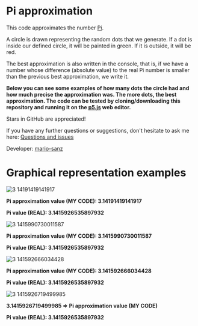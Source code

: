 # Pi approximation
This code approximates the number [Pi][pi].

A circle is drawn representing the random dots that we generate. If a dot is inside our defined circle, it will be painted in green. If it is outside, it will be red.

The best approximation is also written in the console, that is, if we have a number whose difference (absolute value) to the real Pi number is smaller than the previous best approximation, we write it.

**Below you can see some examples of how many dots the circle had and how much precise the approximation was. The more dots, the best approximation. The code can be tested by cloning/downloading this repository and running it on the [p5.js][p5] web editor.**

Stars in GitHub are appreciated!

If you have any further questions or suggestions, don't hesitate to ask me here: [Questions and issues][issues-page]

Developer: [mario-sanz][mariosanz]

# Graphical representation examples

![3 14191419141917](https://user-images.githubusercontent.com/72298127/111870251-e6c01080-8983-11eb-92b9-13217bb17620.png)

**Pi approximation value (MY CODE): 3.14191419141917**

**Pi value (REAL): 3.1415926535897932**

![3 1415990730011587](https://user-images.githubusercontent.com/72298127/111870275-fdfefe00-8983-11eb-8c27-ab538d137790.png)

**Pi approximation value (MY CODE): 3.1415990730011587**

**Pi value (REAL): 3.1415926535897932**

![3 141592666034428](https://user-images.githubusercontent.com/72298127/111870284-0c4d1a00-8984-11eb-8106-8928891be234.png)

**Pi approximation value (MY CODE): 3.141592666034428**

**Pi value (REAL): 3.1415926535897932**

![3 1415926719499985](https://user-images.githubusercontent.com/72298127/111870288-1bcc6300-8984-11eb-8789-e437d0853b66.png)

**3.1415926719499985 => Pi approximation value (MY CODE)**

**Pi value (REAL): 3.1415926535897932**

<!-- References -->
[pi]: https://en.wikipedia.org/wiki/Pi
[p5]: https://editor.p5js.org/
[mariosanz]: https://github.com/mario-sanz
[issues-page]: https://github.com/mario-sanz/pi-approximation/issues
